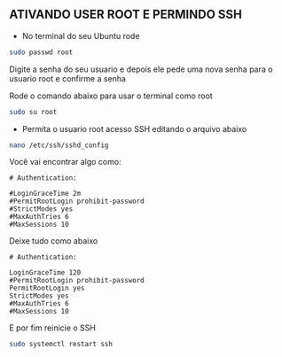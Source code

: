 ## ATIVANDO USER ROOT E PERMINDO SSH

- No terminal do seu Ubuntu rode
```bash
sudo passwd root
```
Digite a senha do seu usuario e depois ele pede uma nova senha para o usuario root e confirme a senha

Rode o comando abaixo para usar o terminal como root
```bash
sudo su root
```

- Permita o usuario root acesso SSH editando o arquivo abaixo
```bash
nano /etc/ssh/sshd_config
```

Você vai encontrar algo como:
```
# Authentication:

#LoginGraceTime 2m
#PermitRootLogin prohibit-password
#StrictModes yes
#MaxAuthTries 6
#MaxSessions 10
```

Deixe tudo como abaixo
```
# Authentication:

LoginGraceTime 120
#PermitRootLogin prohibit-password
PermitRootLogin yes
StrictModes yes
#MaxAuthTries 6
#MaxSessions 10
```

E por fim reinicie o SSH
```bash
sudo systemctl restart ssh
```
